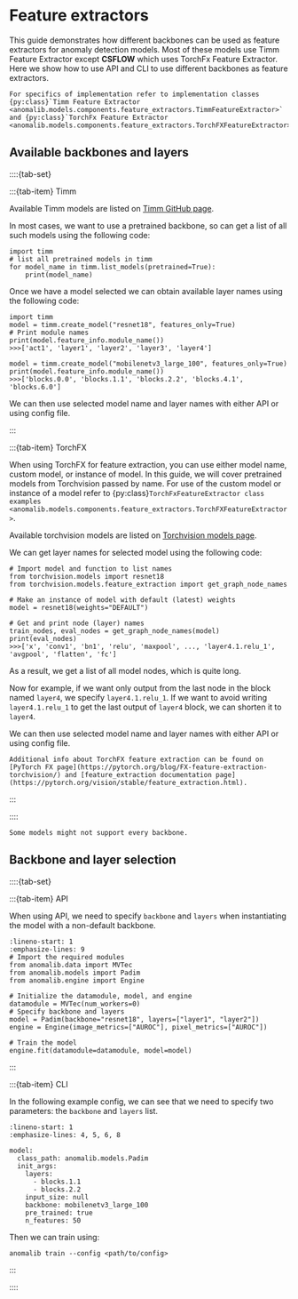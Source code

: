 # Feature extractors

This guide demonstrates how different backbones can be used as feature extractors for anomaly detection models. Most of these models use Timm Feature Extractor except **CSFLOW** which uses TorchFx Feature Extractor. Here we show how to use API and CLI to use different backbones as feature extractors.

```{seealso}
For specifics of implementation refer to implementation classes {py:class}`Timm Feature Extractor <anomalib.models.components.feature_extractors.TimmFeatureExtractor>` and {py:class}`TorchFx Feature Extractor <anomalib.models.components.feature_extractors.TorchFXFeatureExtractor>`
```

## Available backbones and layers

::::{tab-set}

:::{tab-item} Timm

Available Timm models are listed on [Timm GitHub page](https://github.com/huggingface/pytorch-image-models#models).

In most cases, we want to use a pretrained backbone, so can get a list of all such models using the following code:

```{code-block} python
import timm
# list all pretrained models in timm
for model_name in timm.list_models(pretrained=True):
    print(model_name)
```

Once we have a model selected we can obtain available layer names using the following code:

```{code-block} python
import timm
model = timm.create_model("resnet18", features_only=True)
# Print module names
print(model.feature_info.module_name())
>>>['act1', 'layer1', 'layer2', 'layer3', 'layer4']

model = timm.create_model("mobilenetv3_large_100", features_only=True)
print(model.feature_info.module_name())
>>>['blocks.0.0', 'blocks.1.1', 'blocks.2.2', 'blocks.4.1', 'blocks.6.0']
```

We can then use selected model name and layer names with either API or using config file.

:::

:::{tab-item} TorchFX

When using TorchFX for feature extraction, you can use either model name, custom model, or instance of model.
In this guide, we will cover pretrained models from Torchvision passed by name. For use of the custom model or instance of a model refer to {py:class}`TorchFxFeatureExtractor class examples <anomalib.models.components.feature_extractors.TorchFXFeatureExtractor>`.

Available torchvision models are listed on [Torchvision models page](https://pytorch.org/vision/stable/models.html).

We can get layer names for selected model using the following code:

```{code-block} python
# Import model and function to list names
from torchvision.models import resnet18
from torchvision.models.feature_extraction import get_graph_node_names

# Make an instance of model with default (latest) weights
model = resnet18(weights="DEFAULT")

# Get and print node (layer) names
train_nodes, eval_nodes = get_graph_node_names(model)
print(eval_nodes)
>>>['x', 'conv1', 'bn1', 'relu', 'maxpool', ..., 'layer4.1.relu_1', 'avgpool', 'flatten', 'fc']
```

As a result, we get a list of all model nodes, which is quite long.

Now for example, if we want only output from the last node in the block named `layer4`, we specify `layer4.1.relu_1`.
If we want to avoid writing `layer4.1.relu_1` to get the last output of `layer4` block, we can shorten it to `layer4`.

We can then use selected model name and layer names with either API or using config file.

```{seealso}
Additional info about TorchFX feature extraction can be found on [PyTorch FX page](https://pytorch.org/blog/FX-feature-extraction-torchvision/) and [feature_extraction documentation page](https://pytorch.org/vision/stable/feature_extraction.html).
```

:::

::::

```{warning}
Some models might not support every backbone.
```

## Backbone and layer selection

::::{tab-set}

:::{tab-item} API

When using API, we need to specify `backbone` and `layers` when instantiating the model with a non-default backbone.

```{code-block} python
:lineno-start: 1
:emphasize-lines: 9
# Import the required modules
from anomalib.data import MVTec
from anomalib.models import Padim
from anomalib.engine import Engine

# Initialize the datamodule, model, and engine
datamodule = MVTec(num_workers=0)
# Specify backbone and layers
model = Padim(backbone="resnet18", layers=["layer1", "layer2"])
engine = Engine(image_metrics=["AUROC"], pixel_metrics=["AUROC"])

# Train the model
engine.fit(datamodule=datamodule, model=model)
```

:::

:::{tab-item} CLI

In the following example config, we can see that we need to specify two parameters: the `backbone` and `layers` list.

```{code-block} yaml
:lineno-start: 1
:emphasize-lines: 4, 5, 6, 8

model:
  class_path: anomalib.models.Padim
  init_args:
    layers:
      - blocks.1.1
      - blocks.2.2
    input_size: null
    backbone: mobilenetv3_large_100
    pre_trained: true
    n_features: 50
```

Then we can train using:

```{code-block} bash
anomalib train --config <path/to/config>
```

:::

::::
